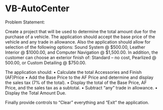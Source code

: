 # VB-AutoCenter


Problem Statement:
 
Create a project that will be used to determine the total amount due for the purchase of a vehicle.  The application should accept the base price of the vehicle and any trade in allowance.  Also the application should allow for selection of the following options:  Sound System @ $500.00, Leather Interior @ $1000.00, and Computer Navigation @ $1,500.00.  In addition, the customer can choose an exterior finish of: Standard – no cost, Pearlized @ 500.00, or Custom Detailing @ $750.00.  
 
The application should:
• Calculate the total Accessories and Finish (AF)Price
• Add the Base Price to the AF Price and determine and display the sales tax (7% of the total).
• Display the total of the Base Price, AF Price, and the sales tax as a subtotal.
• Subtract “any” trade in allowance.
• Display the Total Amount Due.
 
 
Finally provide controls to “Clear” everything and “Exit” the application.
 
